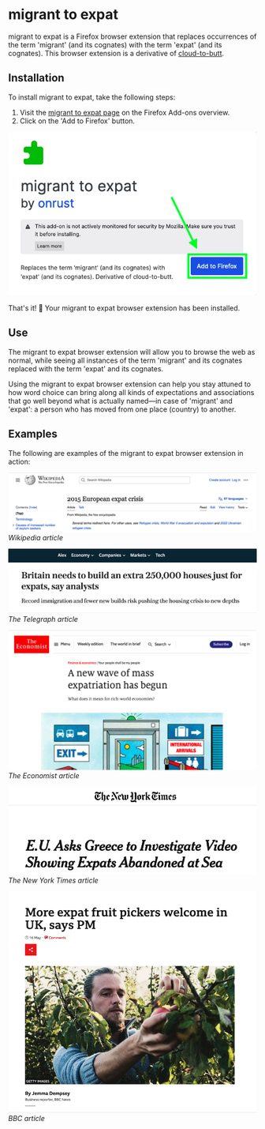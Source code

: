 # migrant to expat

migrant to expat is a Firefox browser extension that replaces occurrences of the term 'migrant' (and its cognates) with the term 'expat' (and its cognates). This browser extension is a derivative of [cloud-to-butt](https://github.com/panicsteve/cloud-to-butt/).

## Installation

To install migrant to expat, take the following steps:

1. Visit the [migrant to expat page](https://addons.mozilla.org/firefox/addon/migrant-to-expat/) on the Firefox Add-ons overview.
2. Click on the 'Add to Firefox' button.

![Drop-down menu with option to install add-on from file](images/add-to-firefox.png)

That's it! 🥳 Your migrant to expat browser extension has been installed.

## Use

The migrant to expat browser extension will allow you to browse the web as normal, while seeing all instances of the term 'migrant' and its cognates replaced with the term 'expat' and its cognates. 

Using the migrant to expat browser extension can help you stay attuned to how word choice can bring along all kinds of expectations and associations that go well beyond what is actually named—in case of 'migrant' and 'expat': a person who has moved from one place (country) to another.

## Examples

The following are examples of the migrant to expat browser extension in action:

![Wikipedia article title: '2015 European expat crisis'](images/2015-European-expat-crisis.png)
*Wikipedia article*

![The Telegraph article title: 'Britain needs to build an extra 250,000 houses just for expats, say analysts'](images/250000-houses-just-for-expats.png)
*The Telegraph article*

![The Economist article title: 'More expat fruit pickers welcome in UK, says PM'](images/mass-expatriation.png)
*The Economist article*

![The New York Times article title: 'E.U. Asks Greece to Investigate Video Showing Expats Abandoned at Sea'](images/expats-abandoned-at-sea.png)
*The New York Times article*

![BBC article title: 'More expat fruit pickers welcome in UK, says PM'](images/more-expat-fruit-pickers.png)
*BBC article*